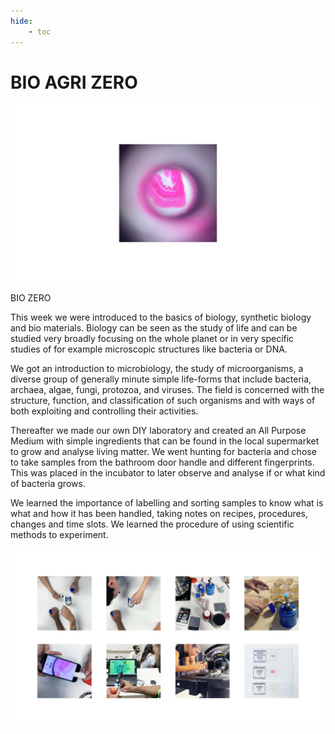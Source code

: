 ```yaml
---
hide:
    - toc
---
```


# **BIO AGRI ZERO**

![](../images/BioAgriZero/bazintro.jpg)

BIO ZERO

This week we were introduced to the basics of biology, synthetic biology and bio materials. Biology can be seen as the study of life and can be studied very broadly focusing on the whole planet or in very specific studies of for example microscopic structures like bacteria or DNA. 

We got an introduction to microbiology, the study of microorganisms, a diverse group of generally minute simple life-forms that include bacteria, archaea, algae, fungi, protozoa, and viruses. The field is concerned with the structure, function, and classification of such organisms and with ways of both exploiting and controlling their activities. 

Thereafter we made our own DIY laboratory and created an All Purpose Medium with simple ingredients that can be found in the local supermarket to grow and analyse living matter. We went hunting for bacteria and chose to take samples from the bathroom door handle and different fingerprints. This was placed in the incubator to later observe and analyse if or what kind of bacteria grows.

We learned the importance of labelling and sorting samples to know what is what and how it has been handled, taking notes on recipes, procedures, changes and time slots. We learned the procedure of using scientific methods to experiment.

![](../images/BioAgriZero/bazgrowingbacteria.jpg)